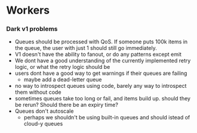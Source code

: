 # Workers

### Dark v1 problems

* Queues should be processed with QoS. If someone puts 100k items in the queue, the user with just 1 should still go immediately.
* V1 doesn't have the ability to fanout, or do any patterns except emit
* We dont have a good understanding of the currently implemented retry logic, or what the retry logic should be
* users dont have a good way to get warnings if their queues are failing
  * maybe add a dead-letter queue
* no way to introspect queues using code, barely any way to introspect them without code
* sometimes queues take too long or fail, and items build up. should they be rerun? Should there be an expiry time?
* Queues don't autoscale
  * perhaps we shouldn't be using built-in queues and should istead of cloud-y queues



